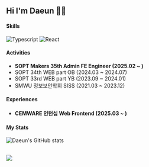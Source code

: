 ## Hi I'm Daeun 👋🏻
#### Skills
<img alt="Typescript" src ="https://img.shields.io/badge/Typescript-3178C6.svg?&style=flat&logo=Typescript&logoColor=white"/>  <img alt="React" src ="https://img.shields.io/badge/React-61DAFB.svg?&logo=React&style=flat&logoColor=white"/> 


#### Activities
- **SOPT Makers 35th Admin FE Engineer (2025.02 ~ )**
- SOPT 34th WEB part OB (2024.03 ~ 2024.07)
- SOPT 33rd WEB part YB (2023.09 ~ 2024.01)
- SMWU 정보보안학회 SISS (2021.03 ~ 2023.12)

#### Experiences
- **CEMWARE 인턴십 Web Frontend (2025.03 ~ )**

#### My Stats

![Daeun's GitHub stats](https://github-readme-stats.vercel.app/api?username=namdaeun&show_icons=true&theme=nightowl)

<br />

<a href="https://github.com/devxb/gitanimals">
  <img src="https://render.gitanimals.org/farms/{namdaeun}"/>
</a>
